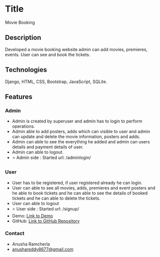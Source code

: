 # Title 
 Movie Booking
## Description 
Developed a movie booking website admin can add movies, premieres, events. User can see and book the tickets.

## Technologies  
Django, HTML, CSS, Bootstrap, JavaScript, SQLite.
## Features 
### Admin
-  Admin is created by superuser and admin has to login to perform operations.
- Admin able to add posters, adds which can visible to user and admin can update and delete the movie information, posters and adds.
- Admin can able to see the everything he added and admin can users details and payment details of user.
- Admin can able to logout.
- ⭐ Admin side : Started url: /adminlogin/
### User
- User has to be registered, if user registered already he can login.
- User can able to see all movies, adds, premieres and event posters and he able to book tickets and he can able to see the details of booked tickets and he can able to delete the tickets.
- User can able to logout
- ⭐ User side : Started url: /signup/
- Demo: [Link to Demo](https://github.com/RAMCHERLAANUSHA/Movie/blob/master/movieBooking/movie.mp4)
- GitHub: [Link to GitHub Repository](https://github.com/RAMCHERLAANUSHA/Movie)
### Contact
- Anusha Ramcherla
- anushareddy8677@gmail.com



